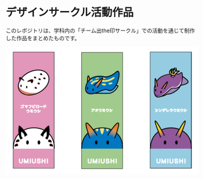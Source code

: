 # デザインサークル活動作品

このレポジトリは、学科内の「チーム出the印サークル」での活動を通じて制作した作品をまとめたものです。

<img src="./bookmark.png" alt="しおりのデザイン">
